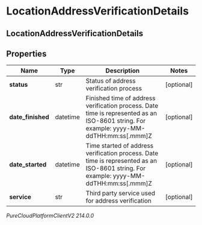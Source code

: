 # LocationAddressVerificationDetails

## LocationAddressVerificationDetails

## Properties

|Name | Type | Description | Notes|
|------------ | ------------- | ------------- | -------------|
| **status** | str | Status of address verification process | [optional] |
| **date_finished** | datetime | Finished time of address verification process. Date time is represented as an ISO-8601 string. For example: yyyy-MM-ddTHH:mm:ss[.mmm]Z | [optional] |
| **date_started** | datetime | Time started of address verification process. Date time is represented as an ISO-8601 string. For example: yyyy-MM-ddTHH:mm:ss[.mmm]Z | [optional] |
| **service** | str | Third party service used for address verification | [optional] |



_PureCloudPlatformClientV2 214.0.0_
